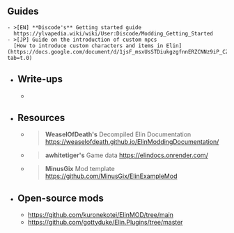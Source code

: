 ## Guides
	- >[EN] **Discode's** Getting started guide
	  https://ylvapedia.wiki/wiki/User:Discode/Modding_Getting_Started
	- >[JP] Guide on the introduction of custom npcs
	  [How to introduce custom characters and items in Elin](https://docs.google.com/document/d/1jsF_msxUsSTDiukgzgfnnERZCNNz9iP_CZk8Xv9sW74/edit?tab=t.0)
- ## Write-ups
	-
- ## Resources
	- > **WeaselOfDeath's** Decompiled Elin Documentation
	  https://weaselofdeath.github.io/ElinModdingDocumentation/
	- > **awhitetiger's** Game data
	  https://elindocs.onrender.com/
	- > **MinusGix** Mod template
	  https://github.com/MinusGix/ElinExampleMod
- ## Open-source mods
	- https://github.com/kuronekotei/ElinMOD/tree/main
	- https://github.com/gottyduke/Elin.Plugins/tree/master